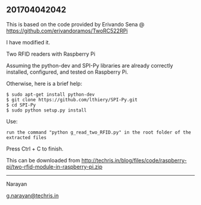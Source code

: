 201704042042
------------

This is based on the code provided by Erivando Sena @ https://github.com/erivandoramos/TwoRC522RPi

I have modified it. 


Two RFID readers with Raspberry Pi

Assuming the python-dev and SPI-Py libraries are already correctly installed, configured, and tested on Raspberry Pi.

Otherwise, here is a brief help:
```{r, engine='bash', count_lines}
$ sudo apt-get install python-dev
$ git clone https://github.com/lthiery/SPI-Py.git
$ cd SPI-Py
$ sudo python setup.py install
```

Use: 
```
run the command "python g_read_two_RFID.py" in the root folder of the extracted files
```
Press Ctrl + C to finish.

This can be downloaded from http://techris.in/blog/files/code/raspberry-pi/two-rfid-module-in-raspberry-pi.zip

-------------

Narayan

g.narayan@techris.in
